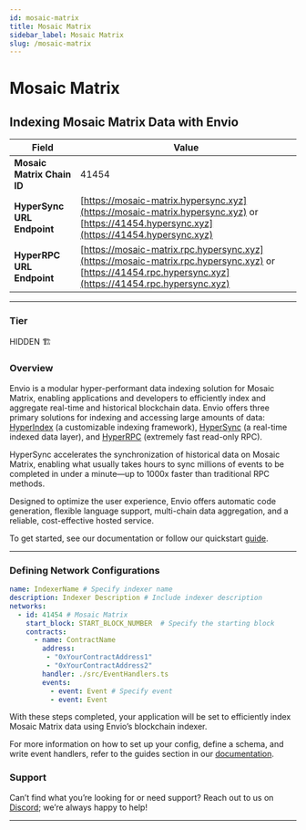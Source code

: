 ```yaml
---
id: mosaic-matrix
title: Mosaic Matrix
sidebar_label: Mosaic Matrix
slug: /mosaic-matrix
---
```


# Mosaic Matrix

## Indexing Mosaic Matrix Data with Envio

| **Field**                     | **Value**                                                                                          |
|-------------------------------|----------------------------------------------------------------------------------------------------|
| **Mosaic Matrix Chain ID**     | 41454                                                                                            |
| **HyperSync URL Endpoint**    | [https://mosaic-matrix.hypersync.xyz](https://mosaic-matrix.hypersync.xyz) or [https://41454.hypersync.xyz](https://41454.hypersync.xyz) |
| **HyperRPC URL Endpoint**     | [https://mosaic-matrix.rpc.hypersync.xyz](https://mosaic-matrix.rpc.hypersync.xyz) or [https://41454.rpc.hypersync.xyz](https://41454.rpc.hypersync.xyz) |

---

### Tier

HIDDEN 🏗️

### Overview

Envio is a modular hyper-performant data indexing solution for Mosaic Matrix, enabling applications and developers to efficiently index and aggregate real-time and historical blockchain data. Envio offers three primary solutions for indexing and accessing large amounts of data: [HyperIndex](/docs/HyperIndex/overview) (a customizable indexing framework), [HyperSync](/docs/HyperSync/overview) (a real-time indexed data layer), and [HyperRPC](/docs/HyperSync/overview-hyperrpc) (extremely fast read-only RPC).

HyperSync accelerates the synchronization of historical data on Mosaic Matrix, enabling what usually takes hours to sync millions of events to be completed in under a minute—up to 1000x faster than traditional RPC methods.

Designed to optimize the user experience, Envio offers automatic code generation, flexible language support, multi-chain data aggregation, and a reliable, cost-effective hosted service.

To get started, see our documentation or follow our quickstart [guide](/docs/HyperIndex/contract-import).

---

### Defining Network Configurations

```yaml
name: IndexerName # Specify indexer name
description: Indexer Description # Include indexer description
networks:
  - id: 41454 # Mosaic Matrix  
    start_block: START_BLOCK_NUMBER  # Specify the starting block
    contracts:
      - name: ContractName
        address:
         - "0xYourContractAddress1"
         - "0xYourContractAddress2"
        handler: ./src/EventHandlers.ts
        events:
          - event: Event # Specify event
          - event: Event
```

With these steps completed, your application will be set to efficiently index Mosaic Matrix data using Envio’s blockchain indexer.

For more information on how to set up your config, define a schema, and write event handlers, refer to the guides section in our [documentation](/docs/HyperIndex/configuration-file).

### Support

Can’t find what you’re looking for or need support? Reach out to us on [Discord](https://discord.com/invite/Q9qt8gZ2fX); we’re always happy to help!

---
